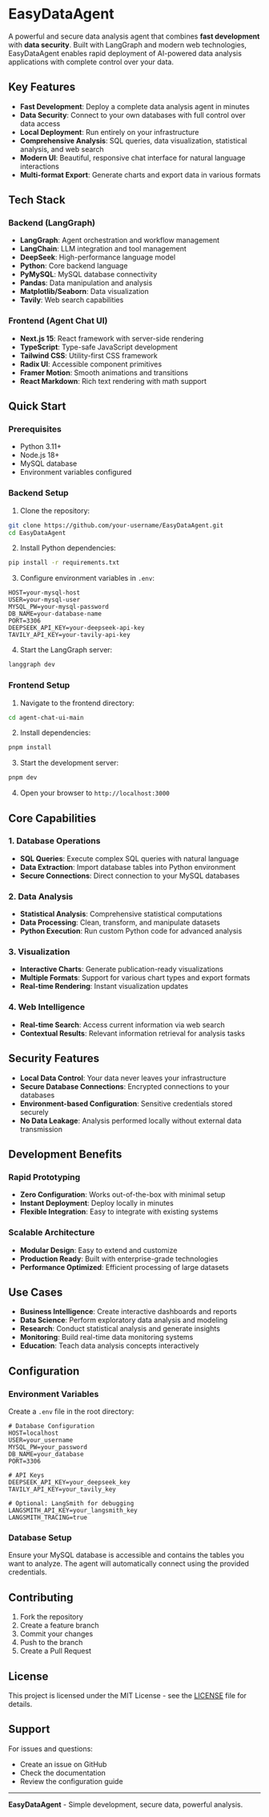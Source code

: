 # EasyDataAgent

A powerful and secure data analysis agent that combines **fast development** with **data security**. Built with LangGraph and modern web technologies, EasyDataAgent enables rapid deployment of AI-powered data analysis applications with complete control over your data.

## Key Features

- **Fast Development**: Deploy a complete data analysis agent in minutes
- **Data Security**: Connect to your own databases with full control over data access
- **Local Deployment**: Run entirely on your infrastructure
- **Comprehensive Analysis**: SQL queries, data visualization, statistical analysis, and web search
- **Modern UI**: Beautiful, responsive chat interface for natural language interactions
- **Multi-format Export**: Generate charts and export data in various formats

## Tech Stack

### Backend (LangGraph)
- **LangGraph**: Agent orchestration and workflow management
- **LangChain**: LLM integration and tool management
- **DeepSeek**: High-performance language model
- **Python**: Core backend language
- **PyMySQL**: MySQL database connectivity
- **Pandas**: Data manipulation and analysis
- **Matplotlib/Seaborn**: Data visualization
- **Tavily**: Web search capabilities

### Frontend (Agent Chat UI)
- **Next.js 15**: React framework with server-side rendering
- **TypeScript**: Type-safe JavaScript development
- **Tailwind CSS**: Utility-first CSS framework
- **Radix UI**: Accessible component primitives
- **Framer Motion**: Smooth animations and transitions
- **React Markdown**: Rich text rendering with math support

## Quick Start

### Prerequisites
- Python 3.11+
- Node.js 18+
- MySQL database
- Environment variables configured

### Backend Setup

1. Clone the repository:
```bash
git clone https://github.com/your-username/EasyDataAgent.git
cd EasyDataAgent
```

2. Install Python dependencies:
```bash
pip install -r requirements.txt
```

3. Configure environment variables in `.env`:
```env
HOST=your-mysql-host
USER=your-mysql-user
MYSQL_PW=your-mysql-password
DB_NAME=your-database-name
PORT=3306
DEEPSEEK_API_KEY=your-deepseek-api-key
TAVILY_API_KEY=your-tavily-api-key
```

4. Start the LangGraph server:
```bash
langgraph dev
```

### Frontend Setup

1. Navigate to the frontend directory:
```bash
cd agent-chat-ui-main
```

2. Install dependencies:
```bash
pnpm install
```

3. Start the development server:
```bash
pnpm dev
```

4. Open your browser to `http://localhost:3000`

## Core Capabilities

### 1. Database Operations
- **SQL Queries**: Execute complex SQL queries with natural language
- **Data Extraction**: Import database tables into Python environment
- **Secure Connections**: Direct connection to your MySQL databases

### 2. Data Analysis
- **Statistical Analysis**: Comprehensive statistical computations
- **Data Processing**: Clean, transform, and manipulate datasets
- **Python Execution**: Run custom Python code for advanced analysis

### 3. Visualization
- **Interactive Charts**: Generate publication-ready visualizations
- **Multiple Formats**: Support for various chart types and export formats
- **Real-time Rendering**: Instant visualization updates

### 4. Web Intelligence
- **Real-time Search**: Access current information via web search
- **Contextual Results**: Relevant information retrieval for analysis tasks


## Security Features

- **Local Data Control**: Your data never leaves your infrastructure
- **Secure Database Connections**: Encrypted connections to your databases
- **Environment-based Configuration**: Sensitive credentials stored securely
- **No Data Leakage**: Analysis performed locally without external data transmission

## Development Benefits

### Rapid Prototyping
- **Zero Configuration**: Works out-of-the-box with minimal setup
- **Instant Deployment**: Deploy locally in minutes
- **Flexible Integration**: Easy to integrate with existing systems

### Scalable Architecture
- **Modular Design**: Easy to extend and customize
- **Production Ready**: Built with enterprise-grade technologies
- **Performance Optimized**: Efficient processing of large datasets

## Use Cases

- **Business Intelligence**: Create interactive dashboards and reports
- **Data Science**: Perform exploratory data analysis and modeling
- **Research**: Conduct statistical analysis and generate insights
- **Monitoring**: Build real-time data monitoring systems
- **Education**: Teach data analysis concepts interactively

## Configuration

### Environment Variables

Create a `.env` file in the root directory:

```env
# Database Configuration
HOST=localhost
USER=your_username
MYSQL_PW=your_password
DB_NAME=your_database
PORT=3306

# API Keys
DEEPSEEK_API_KEY=your_deepseek_key
TAVILY_API_KEY=your_tavily_key

# Optional: LangSmith for debugging
LANGSMITH_API_KEY=your_langsmith_key
LANGSMITH_TRACING=true
```

### Database Setup

Ensure your MySQL database is accessible and contains the tables you want to analyze. The agent will automatically connect using the provided credentials.

## Contributing

1. Fork the repository
2. Create a feature branch
3. Commit your changes
4. Push to the branch
5. Create a Pull Request

## License

This project is licensed under the MIT License - see the [LICENSE](LICENSE) file for details.

## Support

For issues and questions:
- Create an issue on GitHub
- Check the documentation
- Review the configuration guide

---

**EasyDataAgent** - Simple development, secure data, powerful analysis.